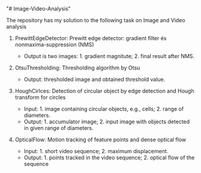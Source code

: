 "# Image-Video-Analysis" 

The repository has my solution to the following task on Image and Video analysis

1. PrewittEdgeDetector: Prewitt edge detector: gradient filter és nonmaxima-suppression (NMS)
	- Output is two images: 1. gradient magnitute; 2. final result after NMS.

2. OtsuThresholding: Thresholding algorithm by Otsu
	- Output: thresholded image and obtained threshold value.

3. HoughCirlces: Detection of circular object by edge detection and Hough transform for circles
	- Input: 1. image containing circular objects, e.g., cells; 2. range of diameters. 
	- Output: 1. accumulator image; 2. input image with objects detected in given range of diameters.

4. OpticalFlow: Motion tracking of feature points and dense optical flow
	- Input: 1. short video sequence; 2. maximum displacement.
	- Output: 1. points tracked in the video sequence; 2. optical flow of the sequence